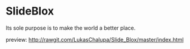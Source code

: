 # SlideBlox
Its sole purpose is to make the world a better place.

preview: http://rawgit.com/LukasChalupa/Slide_Blox/master/index.html
